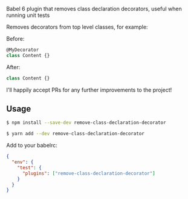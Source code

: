 Babel 6 plugin that removes class declaration decorators, useful when running unit tests

Removes decorators from top level classes, for example:

Before:
```js
@MyDecorator
class Content {}
```
After:
```js
class Content {}
```

I'll happily accept PRs for any further improvements to the project!


## Usage
```bash
$ npm install --save-dev remove-class-declaration-decorator
```
```bash
$ yarn add --dev remove-class-declaration-decorator
```

Add to your babelrc:
```json
{
  "env": {
    "test": {
      "plugins": ["remove-class-declaration-decorator"]
    }
  }
}
```
